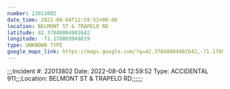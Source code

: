 ```yaml
---
number: 22013802
date_time: 2022-08-04T12:59:52+00:00
location: BELMONT ST & TRAPELO RD
latitude: 42.37848004902642
longitude: -71.170869949819
type: UNKNOWN TYPE
google_maps_link: https://maps.google.com/?q=42.37848004902642,-71.170869949819
---
```


;;;Incident #: 22013802  Date: 2022-08-04 12:59:52   Type: ACCIDENTAL 911;;;Location: BELMONT ST & TRAPELO RD;;;;;;
